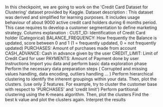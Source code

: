 In this checkpoint, we are going to work on the 'Credit Card Dataset for Clustering' dataset provided by Kaggle.
Dataset description : This dataset was derived and simplified for learning purposes. It includes usage behaviour of about 9000 active credit card holders during 6 months period. 
This case requires to develop a customer segmentation to define marketing strategy.
Columns explanation : 
CUST_ID: Identification of Credit Card holder (Categorical)
BALANCE_FREQUENCY: How frequently the Balance is updated, score between 0 and 1 (1 = frequently updated, 0 = not frequently updated)
PURCHASES: Amount of purchases made from account 
CASH_ADVANCE: Cash in advance given by the user
CREDIT_LIMIT: Limit of Credit Card for user 
PAYMENTS: Amount of Payment done by user 
Instructions
Import you data and perform basic data exploration phase
Perform the necessary data preparation steps ( Corrupted and missing values handling, data encoding, outliers handling ... )
Perform hierarchical clustering to identify the inherent groupings within your data. Then, plot the clusters. (use only 2 features. For example, try to cluster the customer base with respect to 'PURCHASES' and 'credit limit')
Perform partitional clustering using the K-means algorithm. Then, plot the clusters
Find the best k value and plot the clusters again.
Interpret the results
